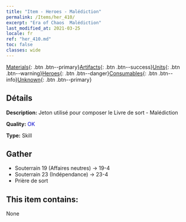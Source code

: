 ```yaml
---
title: "Item - Heroes - Malédiction"
permalink: /Items/her_410/
excerpt: "Era of Chaos  Malédiction"
last_modified_at: 2021-03-25
locale: fr
ref: "her_410.md"
toc: false
classes: wide
---
```

 [Materials](/fr/Items/){: .btn .btn--primary}[Artifacts](/fr/Items/Artifacts/){: .btn .btn--success}[Units](/fr/Items/Units/){: .btn .btn--warning}[Heroes](/fr/Items/Heroes/){: .btn .btn--danger}[Consumables](/fr/Items/Consumables/){: .btn .btn--info}[Unknown](/fr/Items/Unknown/){: .btn .btn--primary}

## Détails
 **Description:** Jeton utilisé pour composer le Livre de sort - Malédiction

 **Quality:** <span style="color: #0000CD">OK</span>

 **Type:** Skill

## Gather

*    Souterrain 19 (Affaires neutres) -> 19-4 
*    Souterrain 23 (Indépendance) -> 23-4 
*    Prière de sort 

## This item contains:

  None

